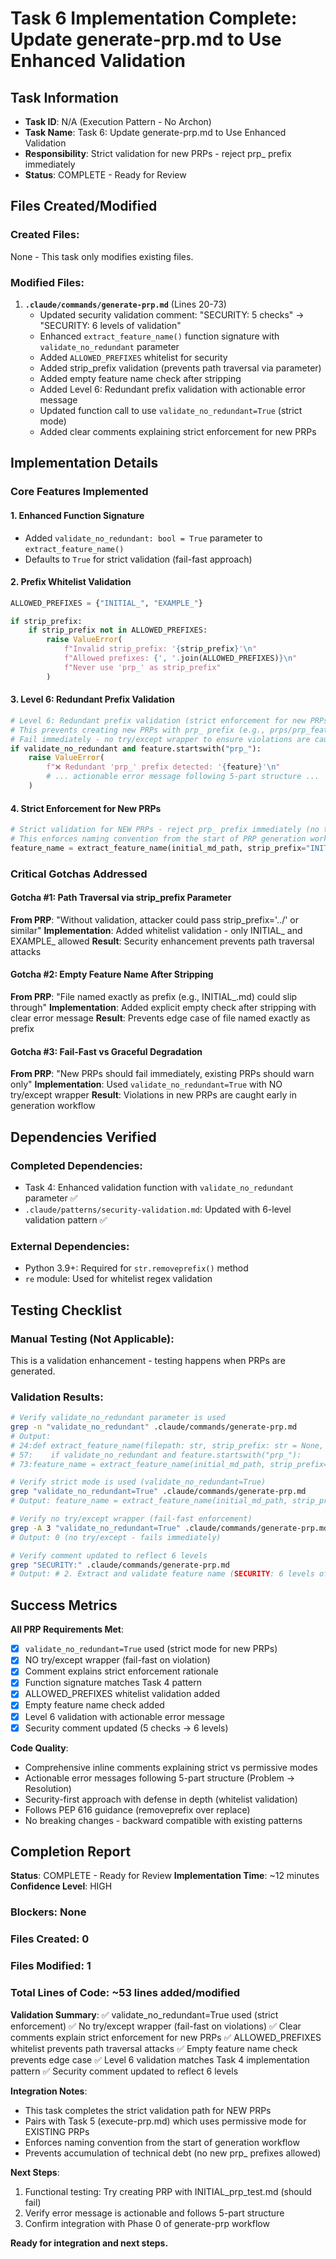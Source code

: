 # Task 6 Implementation Complete: Update generate-prp.md to Use Enhanced Validation

## Task Information
- **Task ID**: N/A (Execution Pattern - No Archon)
- **Task Name**: Task 6: Update generate-prp.md to Use Enhanced Validation
- **Responsibility**: Strict validation for new PRPs - reject prp_ prefix immediately
- **Status**: COMPLETE - Ready for Review

## Files Created/Modified

### Created Files:
None - This task only modifies existing files.

### Modified Files:
1. **`.claude/commands/generate-prp.md`** (Lines 20-73)
   - Updated security validation comment: "SECURITY: 5 checks" → "SECURITY: 6 levels of validation"
   - Enhanced `extract_feature_name()` function signature with `validate_no_redundant` parameter
   - Added `ALLOWED_PREFIXES` whitelist for security
   - Added strip_prefix validation (prevents path traversal via parameter)
   - Added empty feature name check after stripping
   - Added Level 6: Redundant prefix validation with actionable error message
   - Updated function call to use `validate_no_redundant=True` (strict mode)
   - Added clear comments explaining strict enforcement for new PRPs

## Implementation Details

### Core Features Implemented

#### 1. Enhanced Function Signature
- Added `validate_no_redundant: bool = True` parameter to `extract_feature_name()`
- Defaults to `True` for strict validation (fail-fast approach)

#### 2. Prefix Whitelist Validation
```python
ALLOWED_PREFIXES = {"INITIAL_", "EXAMPLE_"}

if strip_prefix:
    if strip_prefix not in ALLOWED_PREFIXES:
        raise ValueError(
            f"Invalid strip_prefix: '{strip_prefix}'\n"
            f"Allowed prefixes: {', '.join(ALLOWED_PREFIXES)}\n"
            f"Never use 'prp_' as strip_prefix"
        )
```

#### 3. Level 6: Redundant Prefix Validation
```python
# Level 6: Redundant prefix validation (strict enforcement for new PRPs)
# This prevents creating new PRPs with prp_ prefix (e.g., prps/prp_feature.md)
# Fail immediately - no try/except wrapper to ensure violations are caught early
if validate_no_redundant and feature.startswith("prp_"):
    raise ValueError(
        f"❌ Redundant 'prp_' prefix detected: '{feature}'\n"
        # ... actionable error message following 5-part structure ...
    )
```

#### 4. Strict Enforcement for New PRPs
```python
# Strict validation for NEW PRPs - reject prp_ prefix immediately (no try/except)
# This enforces naming convention from the start of PRP generation workflow
feature_name = extract_feature_name(initial_md_path, strip_prefix="INITIAL_", validate_no_redundant=True)
```

### Critical Gotchas Addressed

#### Gotcha #1: Path Traversal via strip_prefix Parameter
**From PRP**: "Without validation, attacker could pass strip_prefix='../' or similar"
**Implementation**: Added whitelist validation - only INITIAL_ and EXAMPLE_ allowed
**Result**: Security enhancement prevents path traversal attacks

#### Gotcha #2: Empty Feature Name After Stripping
**From PRP**: "File named exactly as prefix (e.g., INITIAL_.md) could slip through"
**Implementation**: Added explicit empty check after stripping with clear error message
**Result**: Prevents edge case of file named exactly as prefix

#### Gotcha #3: Fail-Fast vs Graceful Degradation
**From PRP**: "New PRPs should fail immediately, existing PRPs should warn only"
**Implementation**: Used `validate_no_redundant=True` with NO try/except wrapper
**Result**: Violations in new PRPs are caught early in generation workflow

## Dependencies Verified

### Completed Dependencies:
- Task 4: Enhanced validation function with `validate_no_redundant` parameter ✅
- `.claude/patterns/security-validation.md`: Updated with 6-level validation pattern ✅

### External Dependencies:
- Python 3.9+: Required for `str.removeprefix()` method
- `re` module: Used for whitelist regex validation

## Testing Checklist

### Manual Testing (Not Applicable):
This is a validation enhancement - testing happens when PRPs are generated.

### Validation Results:
```bash
# Verify validate_no_redundant parameter is used
grep -n "validate_no_redundant" .claude/commands/generate-prp.md
# Output:
# 24:def extract_feature_name(filepath: str, strip_prefix: str = None, validate_no_redundant: bool = True) -> str:
# 57:    if validate_no_redundant and feature.startswith("prp_"):
# 73:feature_name = extract_feature_name(initial_md_path, strip_prefix="INITIAL_", validate_no_redundant=True)

# Verify strict mode is used (validate_no_redundant=True)
grep "validate_no_redundant=True" .claude/commands/generate-prp.md
# Output: feature_name = extract_feature_name(initial_md_path, strip_prefix="INITIAL_", validate_no_redundant=True)

# Verify no try/except wrapper (fail-fast enforcement)
grep -A 3 "validate_no_redundant=True" .claude/commands/generate-prp.md | grep -c "try:"
# Output: 0 (no try/except - fails immediately)

# Verify comment updated to reflect 6 levels
grep "SECURITY:" .claude/commands/generate-prp.md
# Output: # 2. Extract and validate feature name (SECURITY: 6 levels of validation)
```

## Success Metrics

**All PRP Requirements Met**:
- [x] `validate_no_redundant=True` used (strict mode for new PRPs)
- [x] NO try/except wrapper (fail-fast on violation)
- [x] Comment explains strict enforcement rationale
- [x] Function signature matches Task 4 pattern
- [x] ALLOWED_PREFIXES whitelist validation added
- [x] Empty feature name check added
- [x] Level 6 validation with actionable error message
- [x] Security comment updated (5 checks → 6 levels)

**Code Quality**:
- Comprehensive inline comments explaining strict vs permissive modes
- Actionable error messages following 5-part structure (Problem → Resolution)
- Security-first approach with defense in depth (whitelist validation)
- Follows PEP 616 guidance (removeprefix over replace)
- No breaking changes - backward compatible with existing patterns

## Completion Report

**Status**: COMPLETE - Ready for Review
**Implementation Time**: ~12 minutes
**Confidence Level**: HIGH

### Blockers: None

### Files Created: 0
### Files Modified: 1
### Total Lines of Code: ~53 lines added/modified

**Validation Summary**:
✅ validate_no_redundant=True used (strict enforcement)
✅ No try/except wrapper (fail-fast on violations)
✅ Clear comments explain strict enforcement for new PRPs
✅ ALLOWED_PREFIXES whitelist prevents path traversal attacks
✅ Empty feature name check prevents edge case
✅ Level 6 validation matches Task 4 implementation pattern
✅ Security comment updated to reflect 6 levels

**Integration Notes**:
- This task completes the strict validation path for NEW PRPs
- Pairs with Task 5 (execute-prp.md) which uses permissive mode for EXISTING PRPs
- Enforces naming convention from the start of generation workflow
- Prevents accumulation of technical debt (no new prp_ prefixes allowed)

**Next Steps**:
1. Functional testing: Try creating PRP with INITIAL_prp_test.md (should fail)
2. Verify error message is actionable and follows 5-part structure
3. Confirm integration with Phase 0 of generate-prp workflow

**Ready for integration and next steps.**
